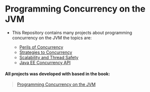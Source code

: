 Programming Concurrency on the JVM
======================================

* This Repository contains many projects about programming concurrency on the JVM the topics are:
 
  * [Perils of Concurrency](https://github.com/robsonoduarte/concurrency-on-jvm/tree/master/perils-concurrency#perils-of-concurrency)
  * [Strategies to Concurrency](https://github.com/robsonoduarte/concurrency-on-jvm/tree/master/strategies-concurrency)
  * [Scalability and Thread Safety](https://github.com/robsonoduarte/concurrency-on-jvm/tree/master/scalability-thread-safety)
  * [Java EE Concurrency API](https://github.com/robsonoduarte/concurrency-on-jvm/tree/master/javaee-concurrency-api)
  
  
  
 
#### All projects was developed with based in the book:
> [Programming Concurrency on the JVM](https://pragprog.com/book/vspcon/programming-concurrency-on-the-jvm)

